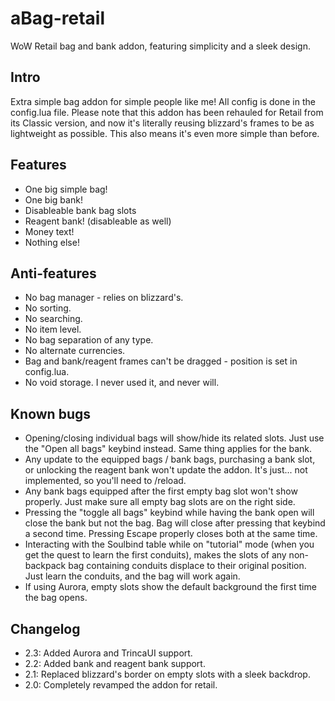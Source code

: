 # aBag-retail
WoW Retail bag and bank addon, featuring simplicity and a sleek design.

## Intro
Extra simple bag addon for simple people like me!
All config is done in the config.lua file.
Please note that this addon has been rehauled for Retail from its Classic version, and now it's literally reusing blizzard's frames to be as lightweight as possible. This also means it's even more simple than before.

## Features
  * One big simple bag!
  * One big bank!
  * Disableable bank bag slots
  * Reagent bank! (disableable as well)
  * Money text!
  * Nothing else!

## Anti-features
  * No bag manager - relies on blizzard's.
  * No sorting.
  * No searching.
  * No item level.
  * No bag separation of any type.
  * No alternate currencies.
  * Bag and bank/reagent frames can't be dragged - position is set in config.lua.
  * No void storage. I never used it, and never will.

## Known bugs
  * Opening/closing individual bags will show/hide its related slots. Just use the "Open all bags" keybind instead. Same thing applies for the bank.
  * Any update to the equipped bags / bank bags, purchasing a bank slot, or unlocking the reagent bank won't update the addon. It's just... not implemented, so you'll need to /reload.
  * Any bank bags equipped after the first empty bag slot won't show properly. Just make sure all empty bag slots are on the right side.
  * Pressing the "toggle all bags" keybind while having the bank open will close the bank but not the bag. Bag will close after pressing that keybind a second time. Pressing Escape properly closes both at the same time.
  * Interacting with the Soulbind table while on "tutorial" mode (when you get the quest to learn the first conduits), makes the slots of any non-backpack bag containing conduits displace to their original position. Just learn the conduits, and the bag will work again.
  * If using Aurora, empty slots show the default background the first time the bag opens.

## Changelog
  * 2.3: Added Aurora and TrincaUI support.
  * 2.2: Added bank and reagent bank support.
  * 2.1: Replaced blizzard's border on empty slots with a sleek backdrop.
  * 2.0: Completely revamped the addon for retail.

